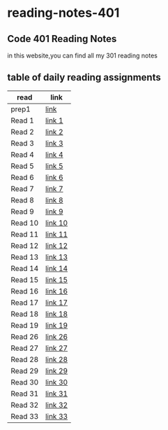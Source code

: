 # reading-notes-401

## Code 401 Reading Notes
in this website,you can find all my 301 reading notes

## table of daily reading assignments

**read** | **link**
---------|----------
prep1      |[link](https://yazan-alshekha.github.io/reading-notes-401/prep1)
Read 1     |[link 1](https://yazan-alshekha.github.io/reading-notes-401/read01)
Read 2     |[link 2](https://yazan-alshekha.github.io/reading-notes-401/read02)
Read 3     |[link 3](https://yazan-alshekha.github.io/reading-notes-401/read03)
Read 4     |[link 4](https://yazan-alshekha.github.io/reading-notes-401/read04)
Read 5     |[link 5](https://yazan-alshekha.github.io/reading-notes-401/read05)
Read 6     |[link 6](https://yazan-alshekha.github.io/reading-notes-401/read06)
Read 7     |[link 7](https://yazan-alshekha.github.io/reading-notes-401/read07)
Read 8     |[link 8](https://yazan-alshekha.github.io/reading-notes-401/read08)
Read 9     |[link 9](https://yazan-alshekha.github.io/reading-notes-401/read09)
Read 10    |[link 10](https://yazan-alshekha.github.io/reading-notes-401/read10)
Read 11    |[link 11](https://yazan-alshekha.github.io/reading-notes-401/read11)
Read 12    |[link 12](https://yazan-alshekha.github.io/reading-notes-401/read12)
Read 13    |[link 13](https://yazan-alshekha.github.io/reading-notes-401/read13)
Read 14    |[link 14](https://yazan-alshekha.github.io/reading-notes-401/read14)
Read 15    |[link 15](https://yazan-alshekha.github.io/reading-notes-401/read15)
Read 16    |[link 16](https://yazan-alshekha.github.io/reading-notes-401/read16)
Read 17    |[link 17](https://yazan-alshekha.github.io/reading-notes-401/read17)
Read 18    |[link 18](https://yazan-alshekha.github.io/reading-notes-401/read18)
Read 19    |[link 19](https://yazan-alshekha.github.io/reading-notes-401/read19)
Read 26    |[link 26](https://yazan-alshekha.github.io/reading-notes-401/read26)
Read 27    |[link 27](https://yazan-alshekha.github.io/reading-notes-401/read27)
Read 28    |[link 28](https://yazan-alshekha.github.io/reading-notes-401/read28)
Read 29    |[link 29](https://yazan-alshekha.github.io/reading-notes-401/read29)
Read 30    |[link 30](https://yazan-alshekha.github.io/reading-notes-401/read30)
Read 31    |[link 31](https://yazan-alshekha.github.io/reading-notes-401/read31)
Read 32    |[link 32](https://yazan-alshekha.github.io/reading-notes-401/read32)
Read 33    |[link 33](https://yazan-alshekha.github.io/reading-notes-401/read33)
